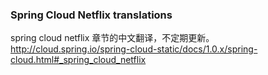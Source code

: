 ### Spring Cloud Netflix translations

spring cloud netflix 章节的中文翻译，不定期更新。
http://cloud.spring.io/spring-cloud-static/docs/1.0.x/spring-cloud.html#_spring_cloud_netflix
